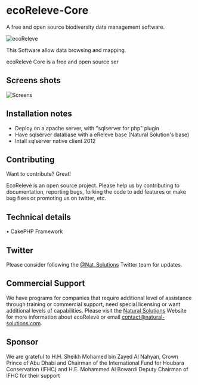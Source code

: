 ecoReleve-Core
==============

A free and open source biodiversity data management software.

![ecoReleve](https://raw.github.com/NaturalSolutions/ecoReleve/master/Logos/logo-LABS_Core.jpg)

This Software allow data browsing and mapping.

ecoRelevé Core is a free and open source ser

Screens shots
------------

![Screens](https://raw.github.com/NaturalSolutions/)

Installation notes
-----------------
 * Deploy on a apache server, with "sqlserver for php" plugin
 * Have sqlserver database with a eReleve base (Natural Solution's base)
 * Intall sqlserver native client 2012 


Contributing
------------

Want to contribute? Great!

EcoRelevé is an open source project. Please help us by contributing to documentation, reporting bugs, forking the code to add features or make bug fixes or promoting us on twitter, etc.

Technical details 
-----------------

• CakePHP Framework


Twitter
------------
Please consider following the [@Nat_Solutions](https://twitter.com/Nat_Solutions) Twitter team for updates.

Commercial Support
------------

We have programs for companies that require additional level of assistance through training or commercial support, need special licensing or want additional levels of capabilities. Please visit the  [Natural Solutions](http://www.natural-solutions.eu/) Website for more information about ecoRelevé or email contact@natural-solutions.com.

Sponsor
------------

We are grateful to H.H. Sheikh Mohamed bin Zayed Al Nahyan, Crown Prince of Abu Dhabi and Chairman of the International Fund for Houbara Conservation (IFHC) and  H.E. Mohammed Al Bowardi Deputy Chairman of IFHC for their support
